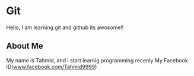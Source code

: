 # Git

Hello, I am learning git and github its awosome!!

## About Me

My name is Tahmid, and i start learnig programming recenly 
My Facebook ID(www.facebook.com/Tahmid9999)
